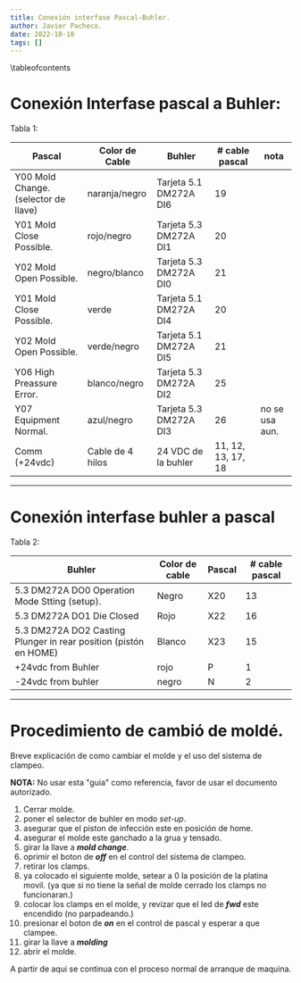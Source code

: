 ```yaml
---
title: Conexión interfase Pascal-Buhler.
author: Javier Pacheco.
date: 2022-10-10
tags: []
---
```


\tableofcontents

# Conexión Interfase pascal a Buhler:

Tabla 1:

| Pascal                               | Color de Cable   | Buhler                 | # cable pascal     | nota           |
|--------------------------------------|------------------|------------------------|--------------------|----------------|
| Y00 Mold Change. (selector de llave) | naranja/negro    | Tarjeta 5.1 DM272A DI6 | 19                 |                |
| Y01 Mold Close Possible.             | rojo/negro       | Tarjeta 5.3 DM272A DI1 | 20                 |                |
| Y02 Mold Open Possible.              | negro/blanco     | Tarjeta 5.3 DM272A DI0 | 21                 |                |
| Y01 Mold Close Possible.             | verde            | Tarjeta 5.1 DM272A DI4 | 20                 |                |
| Y02 Mold Open Possible.              | verde/negro      | Tarjeta 5.1 DM272A DI5 | 21                 |                |
| Y06 High Preassure Error.            | blanco/negro     | Tarjeta 5.3 DM272A DI2 | 25                 |                |
| Y07 Equipment Normal.                | azul/negro       | Tarjeta 5.3 DM272A DI3 | 26                 | no se usa aun. |
| Comm (+24vdc)                        | Cable de 4 hilos | 24 VDC de la buhler    | 11, 12, 13, 17, 18 |                |

---

# Conexión interfase buhler a pascal

Tabla 2:

| Buhler                                                           | Color de cable | Pascal | # cable pascal |
|------------------------------------------------------------------|----------------|--------|----------------|
| 5.3 DM272A DO0 Operation Mode Stting (setup).                    | Negro          | X20    | 13             |
| 5.3 DM272A DO1 Die Closed                                        | Rojo           | X22    | 16             |
| 5.3 DM272A DO2 Casting Plunger in rear position (pistón en HOME) | Blanco         | X23    | 15             |
| +24vdc from Buhler                                               | rojo           | P      | 1              |
| -24vdc from buhler                                               | negro          | N      | 2              |

---

# Procedimiento de cambió de moldé.
Breve explicación de como cambiar el molde y el uso del sistema de clampeo.

**NOTA:**  No usar esta "guia" como referencia, favor de usar el documento autorizado.

1. Cerrar molde.
2. poner el selector de buhler en modo *set-up*.
3. asegurar que el piston de infección este en posición de home.
4. asegurar el molde este ganchado a la grua y tensado.
5. girar la llave a ***mold change***.
6. oprimir el boton de ***off*** en el control del sistema de clampeo.
7. retirar los clamps.
8. ya colocado el siguiente molde, setear a 0 la posición de la platina movil.
(ya que si no tiene la señal de molde cerrado los clamps no funcionaran.)
8. colocar los clamps en el molde, y revizar que el led de ***fwd*** este encendido (no parpadeando.)
9. presionar el boton de ***on***  en el control de pascal y esperar a que clampee.
10. girar la llave a ***molding***
11. abrir el molde.

A partir de aqui se continua con el proceso normal de arranque de maquina.
